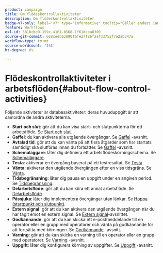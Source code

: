 ```yaml
---
product: campaign
title: Om flödeskontrollaktiviteter
description: Om flödeskontrollaktiviteter
badge-v7-only: label="v7" type="Informative" tooltip="Gäller endast Campaign Classic v7"
feature: Workflows
exl-id: 3810cbd0-159c-4161-b568-1f61dcea0300
source-git-commit: 668cee663890fafe27f86f2afd3752f7e2ab347a
workflow-type: tm+mt
source-wordcount: '241'
ht-degree: 8%

---
```


# Flödeskontrollaktiviteter i arbetsflöden{#about-flow-control-activities}



Följande aktiviteter är databasaktiviteter: deras huvuduppgift är att samordna de andra aktiviteterna.

* **Start och slut**: gör att du kan visa start- och slutpunkterna för ett arbetsflöde. Se [Start och slut](start-and-end.md).
* **Gaffel**: du kan aktivera alla utgående övergångar. Se [Gaffel](fork.md) -avsnitt.
* **Avtalad tid**: gör att du kan vänta på att flera åtgärder som har startats samtidigt ska slutföras innan du fortsätter. Se [Gaffel](fork.md) -avsnitt.
* **Schemaläggare**: låter dig definiera ett arbetsflödeskörningsschema. Se [Schemaläggare](scheduler.md).
* **Testa**: aktiverar en övergång baserat på ett testresultat. Se [Testa](test.md).
* **Vänta**: aktiverar den utgående övergången efter en viss tidsgräns. Se [Vänta](wait.md).
* **Tidsbegränsning**: låter dig pausa en uppgift under en angiven period. Se [Tidsbegränsning](time-constraint.md).
* **Delarbetsflöde**: gör att du kan köra ett annat arbetsflöde. Se [Delarbetsflöde](sub-workflow.md).
* **Påssjuka**: låter dig implementera övergångar utan länkar. Se [Hoppa (startpunkt och slutpunkt)](jump-start-point-and-end-point.md).
* **Extern signal**: gör att du kan aktivera den utgående övergången när du har tagit emot en extern signal. Se [Extern signal](external-signal.md)-avsnittet.
* **Godkännande**: gör att du kan skicka ett e-postmeddelande till en operator eller en grupp med operatorer och vänta på godkännande för att fortsätta med körningen. Se [Godkännande](approval.md) -avsnitt.
* **Varning**: gör att du kan skicka en varning till en operator eller en grupp med operatorer. Se [Varning](alert.md) -avsnitt.
* **Uppgift**: låter dig konfigurera körning av uppgifter. Se [Uppgift](task.md) -avsnitt.
